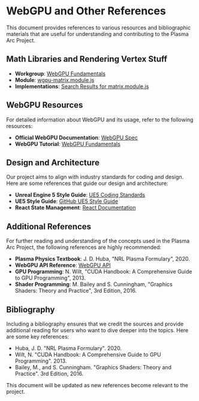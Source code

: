 # WebGPU and Other References

This document provides references to various resources and bibliographic materials that are useful for understanding and contributing to the Plasma Arc Project.

## Math Libraries and Rendering Vertex Stuff

- **Workgroup**: [WebGPU Fundamentals](https://webgpufundamentals.org/)
- **Module**: [wgpu-matrix.module.js](https://webgpufundamentals.org/3rdparty/wgpu-matrix.module.js)
- **Implementations**: [Search Results for matrix.module.js](https://www.bing.com/search?pglt=929&q=matrix.module.js&cvid=f489a108db90408c8b575d292bfd7c55&gs_lcrp=EgRlZGdlKgYIABBFGDkyBggAEEUYOTIGCAEQABhAMgYIAhAAGEAyBggDEAAYQDIGCAQQABhA0gEHNjI0ajBqMagCALACAA&FORM=ANNTA1&PC=U531&EPC=ExpTester)

## WebGPU Resources

For detailed information about WebGPU and its usage, refer to the following resources:

- **Official WebGPU Documentation**: [WebGPU Spec](https://www.w3.org/TR/webgpu/)
- **WebGPU Tutorial**: [WebGPU Fundamentals](https://webgpufundamentals.org/webgpu.html)

## Design and Architecture

Our project aims to align with industry standards for coding and design. Here are some references that guide our design and architecture:

- **Unreal Engine 5 Style Guide**: [UE5 Coding Standards](https://docs.unrealengine.com/4.27/en-US/ProductionPipelines/DevelopmentSetup/CodingStandard/)
- **UE5 Style Guide**: [GitHub UE5 Style Guide](https://github.com/Allar/ue5-style-guide)
- **React State Management**: [React Documentation](https://reactjs.org/docs/state-and-lifecycle.html)

## Additional References

For further reading and understanding of the concepts used in the Plasma Arc Project, the following references are highly recommended:

- **Plasma Physics Textbook**: J. D. Huba, "NRL Plasma Formulary", 2020.
- **WebGPU API Reference**: [WebGPU API](https://developer.mozilla.org/en-US/docs/Web/API/WebGPU_API)
- **GPU Programming**: N. Wilt, "CUDA Handbook: A Comprehensive Guide to GPU Programming", 2013.
- **Shader Programming**: M. Bailey and S. Cunningham, "Graphics Shaders: Theory and Practice", 3rd Edition, 2016.

## Bibliography

Including a bibliography ensures that we credit the sources and provide additional reading for users who want to dive deeper into the topics. Here are some key references:

- Huba, J. D. "NRL Plasma Formulary". 2020.
- Wilt, N. "CUDA Handbook: A Comprehensive Guide to GPU Programming". 2013.
- Bailey, M., and S. Cunningham. "Graphics Shaders: Theory and Practice". 3rd Edition, 2016.

This document will be updated as new references become relevant to the project.
